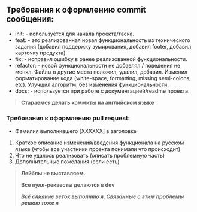 ## Требования к оформлению commit сообщения:
* init: - используется для начала проекта/таска.
* feat: - это реализованная новая функциональность из технического задания (добавил поддержку зумирования, добавил footer, добавил карточку продукта).
* fix: - исправил ошибку в ранее реализованной функциональности.
* refactor: - новой функциональности не добавлял / поведения не менял. Файлы в другие места положил, удалил, добавил. Изменил форматирование кода (white-space, formatting, missing semi-colons, etc). Улучшил алгоритм, без изменения функциональности.
* docs: - используется при работе с документацией/readme проекта.

>**Стараемся делать коммиты на английском языке**

### Требования к оформлению pull request:
* Фамилия выполнившего [XXXXXX] в заголовке
1. Краткое описание изменения/введения функционала на русском языке (чтобы все участники проекта понимали что происходит)
2. Что не удалось реализовать (описать проблемную часть)
3. Дополнительные пожелания (если есть)

>**Лейблы не выставляем.**
> 
>**Все пулл-реквесты делаются в dev**
> 
>***Всё слияние веток выполняю я. Связанные с этим проблемы решаю тоже я***
